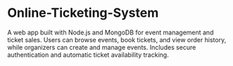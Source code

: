 # Online-Ticketing-System
A web app built with Node.js and MongoDB for event management and ticket sales. Users can browse events, book tickets, and view order history, while organizers can create and manage events. Includes secure authentication and automatic ticket availability tracking.
